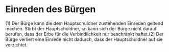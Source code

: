 # Einreden des Bürgen

(1) Der Bürge kann die dem Hauptschuldner zustehenden Einreden geltend machen. Stirbt der Hauptschuldner, so kann sich der Bürge nicht darauf berufen, dass der Erbe für die Verbindlichkeit nur beschränkt haftet.(2) Der Bürge verliert eine Einrede nicht dadurch, dass der Hauptschuldner auf sie verzichtet. 

